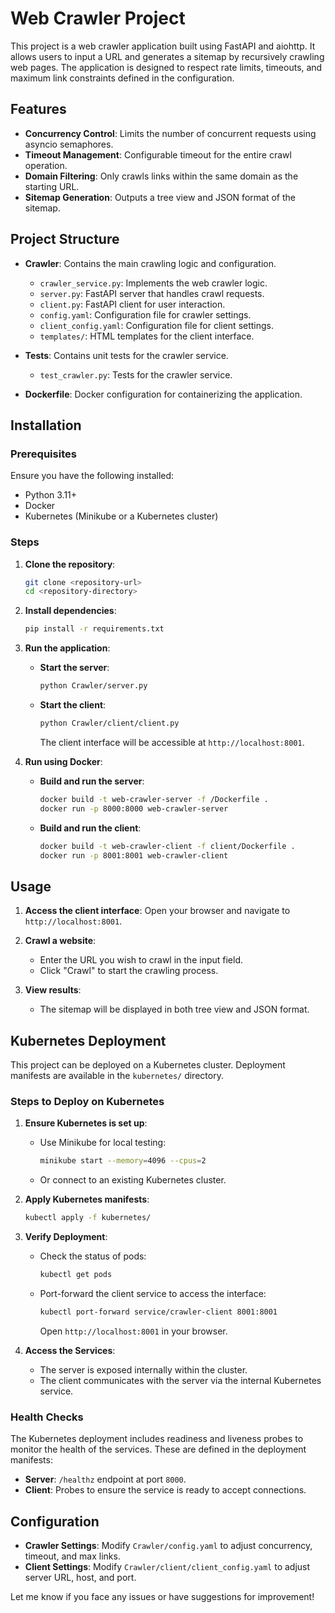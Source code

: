 # Web Crawler Project

This project is a web crawler application built using FastAPI and aiohttp. It allows users to input a URL and generates a sitemap by recursively crawling web pages. The application is designed to respect rate limits, timeouts, and maximum link constraints defined in the configuration.

## Features

- **Concurrency Control**: Limits the number of concurrent requests using asyncio semaphores.
- **Timeout Management**: Configurable timeout for the entire crawl operation.
- **Domain Filtering**: Only crawls links within the same domain as the starting URL.
- **Sitemap Generation**: Outputs a tree view and JSON format of the sitemap.

## Project Structure

- **Crawler**: Contains the main crawling logic and configuration.
  - `crawler_service.py`: Implements the web crawler logic.
  - `server.py`: FastAPI server that handles crawl requests.
  - `client.py`: FastAPI client for user interaction.
  - `config.yaml`: Configuration file for crawler settings.
  - `client_config.yaml`: Configuration file for client settings.
  - `templates/`: HTML templates for the client interface.

- **Tests**: Contains unit tests for the crawler service.
  - `test_crawler.py`: Tests for the crawler service.

- **Dockerfile**: Docker configuration for containerizing the application.

## Installation

### Prerequisites
Ensure you have the following installed:
- Python 3.11+
- Docker
- Kubernetes (Minikube or a Kubernetes cluster)

### Steps

1. **Clone the repository**:
   ```bash
   git clone <repository-url>
   cd <repository-directory>
   ```

2. **Install dependencies**:
   ```bash
   pip install -r requirements.txt
   ```

3. **Run the application**:
   - **Start the server**:
     ```bash
     python Crawler/server.py
     ```
   - **Start the client**:
     ```bash
     python Crawler/client/client.py
     ```
     The client interface will be accessible at `http://localhost:8001`.

4. **Run using Docker**:
   - **Build and run the server**:
     ```bash
     docker build -t web-crawler-server -f /Dockerfile .
     docker run -p 8000:8000 web-crawler-server
     ```
   - **Build and run the client**:
     ```bash
     docker build -t web-crawler-client -f client/Dockerfile .
     docker run -p 8001:8001 web-crawler-client
     ```

## Usage

1. **Access the client interface**:
   Open your browser and navigate to `http://localhost:8001`.

2. **Crawl a website**:
   - Enter the URL you wish to crawl in the input field.
   - Click "Crawl" to start the crawling process.

3. **View results**:
   - The sitemap will be displayed in both tree view and JSON format.

## Kubernetes Deployment

This project can be deployed on a Kubernetes cluster. Deployment manifests are available in the `kubernetes/` directory.

### Steps to Deploy on Kubernetes

1. **Ensure Kubernetes is set up**:
   - Use Minikube for local testing:
     ```bash
     minikube start --memory=4096 --cpus=2
     ```
   - Or connect to an existing Kubernetes cluster.

2. **Apply Kubernetes manifests**:
   ```bash
   kubectl apply -f kubernetes/
   ```

3. **Verify Deployment**:
   - Check the status of pods:
     ```bash
     kubectl get pods
     ```
   - Port-forward the client service to access the interface:
     ```bash
     kubectl port-forward service/crawler-client 8001:8001
     ```
     Open `http://localhost:8001` in your browser.

4. **Access the Services**:
   - The server is exposed internally within the cluster.
   - The client communicates with the server via the internal Kubernetes service.

### Health Checks

The Kubernetes deployment includes readiness and liveness probes to monitor the health of the services. These are defined in the deployment manifests:

- **Server**: `/healthz` endpoint at port `8000`.
- **Client**: Probes to ensure the service is ready to accept connections.

## Configuration

- **Crawler Settings**: Modify `Crawler/config.yaml` to adjust concurrency, timeout, and max links.
- **Client Settings**: Modify `Crawler/client/client_config.yaml` to adjust server URL, host, and port.


Let me know if you face any issues or have suggestions for improvement!

